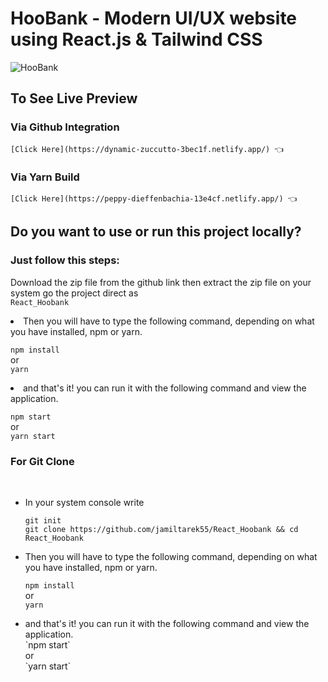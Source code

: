 # HooBank - Modern UI/UX website using React.js & Tailwind CSS

![HooBank](https://i.ibb.co/BK1Hn0x/Screenshot-2022-08-08-at-4-05-48-PM.png)


## To See Live Preview
  ### Via Github Integration
    [Click Here](https://dynamic-zuccutto-3bec1f.netlify.app/) 👈
  ### Via Yarn Build
    [Click Here](https://peppy-dieffenbachia-13e4cf.netlify.app/) 👈


## Do you want to use or run this project locally?

### Just follow this steps:
Download the zip file from the github link
then extract the zip file on your system 
go the project direct as <br/>`React_Hoobank`
<li>Then you will have to type the following command, depending on what you have installed, npm or yarn.</li>
  
  `npm install`<br/>
    or <br/>
  `yarn`
  <li>and that's it! you can run it with the following command and view the application.</li>

  `npm start`
   <br/>or <br/>
  `yarn start`
  
 ### For Git Clone
 <br/> 

<ul>
  <li>In your system console write </li>
  
  `git init`<br/>
  `git clone https://github.com/jamiltarek55/React_Hoobank && cd React_Hoobank`

  <li>Then you will have to type the following command, depending on what you have installed, npm or yarn.</li>
  
  `npm install`<br/>
    or <br/>
  `yarn`
  <li>and that's it! you can run it with the following command and view the application.</li>
  `npm start`
   <br/> or <br/>
  `yarn start`
</ul>



 
